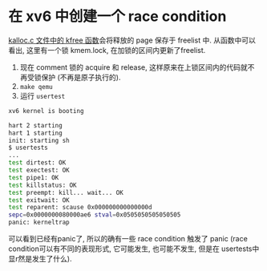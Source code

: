 # 在 xv6 中创建一个 race condition
[kalloc.c 文件中的 kfree 函数](https://github.com/mit-pdos/xv6-riscv/blob/riscv//kernel/kalloc.c#L47)会将释放的 page 保存于 freelist 中. 从函数中可以看出, 这里有一个锁 kmem.lock, 在加锁的区间内更新了freelist.

1. 现在 comment 锁的 acquire 和 release, 这样原来在上锁区间内的代码就不再受锁保护 (不再是原子执行的).
2. `make qemu`
3. 运行 `usertest`
```sh
xv6 kernel is booting

hart 2 starting
hart 1 starting
init: starting sh
$ usertests
...
test dirtest: OK
test exectest: OK
test pipe1: OK
test killstatus: OK
test preempt: kill... wait... OK
test exitwait: OK
test reparent: scause 0x000000000000000d
sepc=0x0000000080000ae6 stval=0x0505050505050505
panic: kerneltrap
```
可以看到已经有panic了, 所以的确有一些 race condition 触发了 panic (race condition可以有不同的表现形式, 它可能发生, 也可能不发生, 但是在 usertests中显r然是发生了什么).

